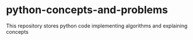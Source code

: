 # python-concepts-and-problems
This repository stores python code implementing algorithms and explaining concepts
